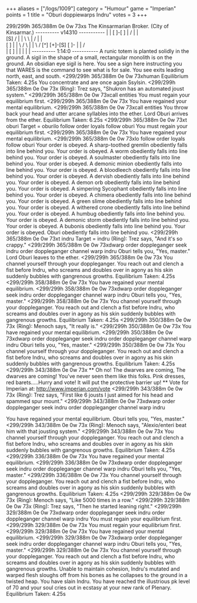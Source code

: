 +++
aliases = ["/logs/1009"]
category = "Humour"
game = "Imperian"
points = 1
title = "Oburi doppiewarps Indru"
votes = 3
+++

299/299h 365/388m 0e 0w 73xs
The Kinsarmarian Broker. (City of Kinsarmar.)
---------- v14310 -----------
          |   | 
         [ ]-[ ]
  |     / |   | \
 [S]  /   |   |   \ 
\ | /     |   |     \
 [ ]      |   |       \ 
/   \     |   |         \   /
         [^] [+]-[S]     [ ]-
          |   |         /   \
          |  [ ]
          | 
          | 
          | 
          | 
          | 
---------- 1:14:0 -----------
A runic totem is planted solidly in the ground. A sigil in the shape of a 
small, rectangular monolith is on the ground. An obsidian eye sigil is here. 
You see a sign here instructing you that WARES is the command to see what is 
for sale.
You see exits leading north, east, and south.
<299/299h 365/388m 0e 0w 73xhuman
Equilibrium Taken: 4.25s
You concentrate and are once again Ssylsin.
<299/299h 365/388m 0e 0w 73x
(Ring): Trez says, "Shukron has an automated joust system."
<299/299h 365/388m 0e 0w 73xcall entities
You must regain your equilibrium first.
<299/299h 365/388m 0e 0w 73x
You have regained your mental equilibrium.
<299/299h 365/388m 0e 0w 73xcall entities
You throw back your head and utter arcane syllables into the ether.
Lord Oburi arrives from the ether.
Equilibrium Taken: 6.25s
<299/299h 365/388m 0e 0w 73xt oburi
Target = oburilo follow
order loyals follow oburi
You must regain your equilibrium first.
<299/299h 365/388m 0e 0w 73x
You have regained your mental equilibrium.
<299/299h 365/388m 0e 0w 73xlo follow
order loyals follow oburi
Your order is obeyed.
A sharp-toothed gremlin obediently falls into line behind you.
Your order is obeyed.
A worm obediently falls into line behind you.
Your order is obeyed.
A soulmaster obediently falls into line behind you.
Your order is obeyed.
A demonic minion obediently falls into line behind you.
Your order is obeyed.
A bloodleech obediently falls into line behind you.
Your order is obeyed.
A dervish obediently falls into line behind you.
Your order is obeyed.
A demon orb obediently falls into line behind you.
Your order is obeyed.
A simpering Sycophant obediently falls into line behind you.
Your order is obeyed.
A chimera obediently falls into line behind you.
Your order is obeyed.
A green slime obediently falls into line behind you.
Your order is obeyed.
A withered crone obediently falls into line behind you.
Your order is obeyed.
A humbug obediently falls into line behind you.
Your order is obeyed.
A demonic storm obediently falls into line behind you.
Your order is obeyed.
A bubonis obediently falls into line behind you.
Your order is obeyed.
Oburi obediently falls into line behind you.
<299/299h 365/388m 0e 0w 73xt indru
Target = indru
(Ring): Trez says, "And it's so crappy."
<299/299h 365/388m 0e 0w 73xdwarp
order doppleganger seek indru
order doppleganger channel warp indru
Oburi tells you, "Yes, master."
Lord Oburi leaves to the ether.
<299/299h 365/388m 0e 0w 73x
You channel yourself through your doppleganger.
You reach out and clench a fist before Indru, who screams and doubles over in 
agony as his skin suddenly bubbles with gangrenous growths.
Equilibrium Taken: 4.25s
<299/299h 358/388m 0e 0w 73x
You have regained your mental equilibrium.
<299/299h 358/388m 0e 0w 73xdwarp
order doppleganger seek indru
order doppleganger channel warp indru
Oburi tells you, "Yes, master."
<299/299h 358/388m 0e 0w 73x
You channel yourself through your doppleganger.
You reach out and clench a fist before Indru, who screams and doubles over in 
agony as his skin suddenly bubbles with gangrenous growths.
Equilibrium Taken: 4.25s
<299/299h 350/388m 0e 0w 73x
(Ring): Menoch says, "It really is."
<299/299h 350/388m 0e 0w 73x
You have regained your mental equilibrium.
<299/299h 350/388m 0e 0w 73xdwarp
order doppleganger seek indru
order doppleganger channel warp indru
Oburi tells you, "Yes, master."
<299/299h 350/388m 0e 0w 73x
You channel yourself through your doppleganger.
You reach out and clench a fist before Indru, who screams and doubles over in 
agony as his skin suddenly bubbles with gangrenous growths.
Equilibrium Taken: 4.25s
<299/299h 343/388m 0e 0w 73x
** Oh no! The dwarves are coming, The dwarves are coming! You've never seen 
them like this folks. Pink dresses, red barets.....Hurry and vote! It will put 
the protective barrier up! **
Vote for Imperian at: http://www.imperian.com/vote
<299/299h 343/388m 0e 0w 73x
(Ring): Trez says, "First like 6 jousts I just aimed for his head and spammed 
spur mount."
<299/299h 343/388m 0e 0w 73xdwarp
order doppleganger seek indru
order doppleganger channel warp indru

You have regained your mental equilibrium.
Oburi tells you, "Yes, master."
<299/299h 343/388m 0e 0w 73x
(Ring): Menoch says, "Alexio/enteri beat him with that jousting system."
<299/299h 343/388m 0e 0w 73x
You channel yourself through your doppleganger.
You reach out and clench a fist before Indru, who screams and doubles over in 
agony as his skin suddenly bubbles with gangrenous growths.
Equilibrium Taken: 4.25s
<299/299h 336/388m 0e 0w 73x
You have regained your mental equilibrium.
<299/299h 336/388m 0e 0w 73xdwarp
order doppleganger seek indru
order doppleganger channel warp indru
Oburi tells you, "Yes, master."
<299/299h 336/388m 0e 0w 73x
You channel yourself through your doppleganger.
You reach out and clench a fist before Indru, who screams and doubles over in 
agony as his skin suddenly bubbles with gangrenous growths.
Equilibrium Taken: 4.25s
<299/299h 329/388m 0e 0w 73x
(Ring): Menoch says, "Like 5000 times in a row."
<299/299h 329/388m 0e 0w 73x
(Ring): Trez says, "Then he started leaning right."
<299/299h 329/388m 0e 0w 73xdwarp
order doppleganger seek indru
order doppleganger channel warp indru
You must regain your equilibrium first.
<299/299h 329/388m 0e 0w 73x
You must regain your equilibrium first.
<299/299h 329/388m 0e 0w 73x
You have regained your mental equilibrium.
<299/299h 329/388m 0e 0w 73xdwarp
order doppleganger seek indru
order doppleganger channel warp indru
Oburi tells you, "Yes, master."
<299/299h 329/388m 0e 0w 73x
You channel yourself through your doppleganger.
You reach out and clench a fist before Indru, who screams and doubles over in 
agony as his skin suddenly bubbles with gangrenous growths.
Unable to maintain cohesion, Indru's mutated and warped flesh sloughs off from 
his bones as he collapses to the ground in a twisted heap.
You have slain Indru.
You have reached the illustrious pk level of 70 and your soul cries out in 
ecstasy at your new rank of Plenary.
Equilibrium Taken: 4.25s
